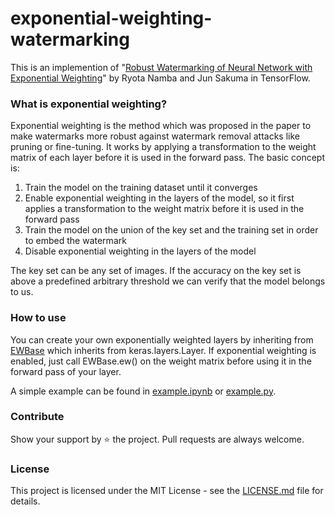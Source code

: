 # exponential-weighting-watermarking
This is an implemention of "[Robust Watermarking of Neural Network with Exponential Weighting](https://arxiv.org/pdf/1901.06151.pdf)"
 by Ryota Namba and Jun Sakuma in TensorFlow.

### What is exponential weighting?

Exponential weighting is the method which was proposed in the paper to make watermarks more robust against watermark removal attacks like pruning or fine-tuning. It works by applying a transformation to the weight matrix of each layer before it is used in the forward pass. The basic concept is:

1. Train the model on the training dataset until it converges
2. Enable exponential weighting in the layers of the model, so it first applies a transformation to the weight matrix before it is used in the forward pass
3. Train the model on the union of the key set and the training set in order to embed the watermark
4. Disable exponential weighting in the layers of the model

The key set can be any set of images. If the accuracy on the key set is above a predefined arbitrary threshold we can verify that the model belongs to us.

### How to use

You can create your own exponentially weighted layers by inheriting from [EWBase](https://github.com/dunky11/exponential-weighting-watermarking/blob/main/ew.py) which inherits from keras.layers.Layer. If exponential weighting is enabled, just call EWBase.ew() on the weight matrix before using it in the forward pass of your layer.

A simple example can be found in [example.ipynb](https://github.com/dunky11/exponential-weighting-watermarking/blob/main/example.ipynb) or [example.py](https://github.com/dunky11/exponential-weighting-watermarking/blob/main/example.py). 


### Contribute

Show your support by ⭐ the project. Pull requests are always welcome.

### License

This project is licensed under the MIT License - see the [LICENSE.md](https://github.com/dunky11/exponential-weighting-watermarking/blob/master/LICENSE) file for details.
